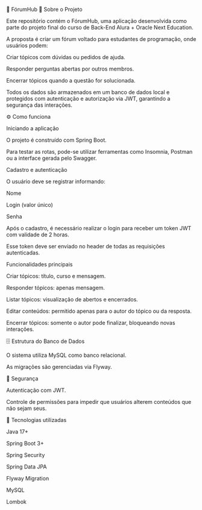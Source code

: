 📌 FórumHub
🔎 Sobre o Projeto

Este repositório contém o FórumHub, uma aplicação desenvolvida como parte do projeto final do curso de Back-End Alura + Oracle Next Education.

A proposta é criar um fórum voltado para estudantes de programação, onde usuários podem:

Criar tópicos com dúvidas ou pedidos de ajuda.

Responder perguntas abertas por outros membros.

Encerrar tópicos quando a questão for solucionada.

Todos os dados são armazenados em um banco de dados local e protegidos com autenticação e autorização via JWT, garantindo a segurança das interações.

⚙️ Como funciona

Iniciando a aplicação

O projeto é construído com Spring Boot.

Para testar as rotas, pode-se utilizar ferramentas como Insomnia, Postman ou a interface gerada pelo Swagger.

Cadastro e autenticação

O usuário deve se registrar informando:

Nome

Login (valor único)

Senha

Após o cadastro, é necessário realizar o login para receber um token JWT com validade de 2 horas.

Esse token deve ser enviado no header de todas as requisições autenticadas.

Funcionalidades principais

Criar tópicos: título, curso e mensagem.

Responder tópicos: apenas mensagem.

Listar tópicos: visualização de abertos e encerrados.

Editar conteúdos: permitido apenas para o autor do tópico ou da resposta.

Encerrar tópicos: somente o autor pode finalizar, bloqueando novas interações.

🗄️ Estrutura do Banco de Dados

O sistema utiliza MySQL como banco relacional.

As migrações são gerenciadas via Flyway.

🔐 Segurança

Autenticação com JWT.

Controle de permissões para impedir que usuários alterem conteúdos que não sejam seus.

🚀 Tecnologias utilizadas

Java 17+

Spring Boot 3+

Spring Security

Spring Data JPA

Flyway Migration

MySQL

Lombok
